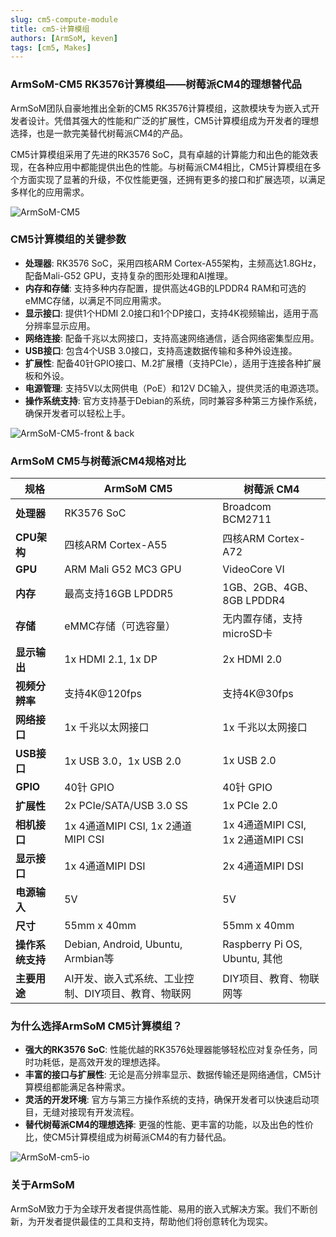 ```yaml
---
slug: cm5-compute-module
title: cm5-计算模组
authors: [ArmSoM, keven]
tags: [cm5, Makes]
---
```


### ArmSoM-CM5 RK3576计算模组——树莓派CM4的理想替代品

ArmSoM团队自豪地推出全新的CM5 RK3576计算模组，这款模块专为嵌入式开发者设计。凭借其强大的性能和广泛的扩展性，CM5计算模组成为开发者的理想选择，也是一款完美替代树莓派CM4的产品。

CM5计算模组采用了先进的RK3576 SoC，具有卓越的计算能力和出色的能效表现，在各种应用中都能提供出色的性能。与树莓派CM4相比，CM5计算模组在多个方面实现了显著的升级，不仅性能更强，还拥有更多的接口和扩展选项，以满足多样化的应用需求。

![ArmSoM-CM5](/img/cm/cm5.png)

### CM5计算模组的关键参数

- **处理器**: RK3576 SoC，采用四核ARM Cortex-A55架构，主频高达1.8GHz，配备Mali-G52 GPU，支持复杂的图形处理和AI推理。
- **内存和存储**: 支持多种内存配置，提供高达4GB的LPDDR4 RAM和可选的eMMC存储，以满足不同应用需求。
- **显示接口**: 提供1个HDMI 2.0接口和1个DP接口，支持4K视频输出，适用于高分辨率显示应用。
- **网络连接**: 配备千兆以太网接口，支持高速网络通信，适合网络密集型应用。
- **USB接口**: 包含4个USB 3.0接口，支持高速数据传输和多种外设连接。
- **扩展性**: 配备40针GPIO接口、M.2扩展槽（支持PCIe），适用于连接各种扩展板和外设。
- **电源管理**: 支持5V以太网供电（PoE）和12V DC输入，提供灵活的电源选项。
- **操作系统支持**: 官方支持基于Debian的系统，同时兼容多种第三方操作系统，确保开发者可以轻松上手。

![ArmSoM-CM5-front & back](/img/cm/armsom-cm5-front&back1.jpg)

### ArmSoM CM5与树莓派CM4规格对比

| 规格                    | ArmSoM CM5                        | 树莓派 CM4                     |
|------------------------|----------------------------------|--------------------------------|
| **处理器**              | RK3576 SoC                        | Broadcom BCM2711               |
| **CPU架构**             | 四核ARM Cortex-A55               | 四核ARM Cortex-A72             |
| **GPU**                 | ARM Mali G52 MC3 GPU              | VideoCore VI                   |
| **内存**                | 最高支持16GB LPDDR5               | 1GB、2GB、4GB、8GB LPDDR4       |
| **存储**                | eMMC存储（可选容量）              | 无内置存储，支持microSD卡       |
| **显示输出**            | 1x HDMI 2.1, 1x DP               | 2x HDMI 2.0                    |
| **视频分辨率**          | 支持4K@120fps                     | 支持4K@30fps                   |
| **网络接口**            | 1x 千兆以太网接口                 | 1x 千兆以太网接口               |
| **USB接口**             | 1x USB 3.0，1x USB 2.0            | 1x USB 2.0                     |
| **GPIO**                | 40针 GPIO                         | 40针 GPIO                      |
| **扩展性**              | 2x PCIe/SATA/USB 3.0 SS           | 1x PCIe 2.0                    |
| **相机接口**            | 1x 4通道MIPI CSI, 1x 2通道MIPI CSI | 1x 4通道MIPI CSI, 1x 2通道MIPI CSI |
| **显示接口**            | 1x 4通道MIPI DSI                  | 2x 4通道MIPI DSI               |
| **电源输入**            | 5V                                | 5V                             |
| **尺寸**                | 55mm x 40mm                       | 55mm x 40mm                    |
| **操作系统支持**        | Debian, Android, Ubuntu, Armbian等 | Raspberry Pi OS, Ubuntu, 其他  |
| **主要用途**            | AI开发、嵌入式系统、工业控制、DIY项目、教育、物联网 | DIY项目、教育、物联网等       |

### 为什么选择ArmSoM CM5计算模组？

- **强大的RK3576 SoC**: 性能优越的RK3576处理器能够轻松应对复杂任务，同时功耗低，是高效开发的理想选择。
- **丰富的接口与扩展性**: 无论是高分辨率显示、数据传输还是网络通信，CM5计算模组都能满足各种需求。
- **灵活的开发环境**: 官方与第三方操作系统的支持，确保开发者可以快速启动项目，无缝对接现有开发流程。
- **替代树莓派CM4的理想选择**: 更强的性能、更丰富的功能，以及出色的性价比，使CM5计算模组成为树莓派CM4的有力替代品。

![ArmSoM-cm5-io](/img/cm/cm5-io-layout.png)

### 关于ArmSoM

ArmSoM致力于为全球开发者提供高性能、易用的嵌入式解决方案。我们不断创新，为开发者提供最佳的工具和支持，帮助他们将创意转化为现实。